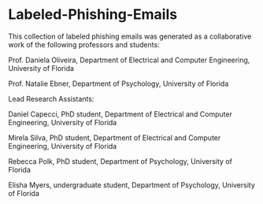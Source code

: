 # Labeled-Phishing-Emails
This collection of labeled phishing emails was generated as a collaborative work of the following professors and students:

Prof. Daniela Oliveira, Department of Electrical and Computer Engineering, University of Florida

Prof. Natalie Ebner, Department of Psychology, University of Florida

Lead Research Assistants:

Daniel Capecci, PhD student, Department of Electrical and Computer Engineering, University of Florida

Mirela Silva, PhD student, Department of Electrical and Computer Engineering, University of Florida

Rebecca Polk, PhD student, Department of Psychology, University of Florida

Elisha Myers, undergraduate student, Department of Psychology, University of Florida


